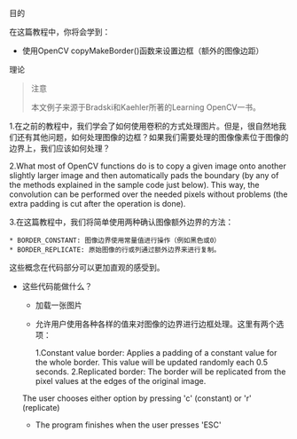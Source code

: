 目的

在这篇教程中，你将会学到：

* 使用OpenCV copyMakeBorder()函数来设置边框（额外的图像边距）

理论

> 注意
> 
> 本文例子来源于Bradski和Kaehler所著的Learning OpenCV一书。

1.在之前的教程中，我们学会了如何使用卷积的方式处理图片。但是，很自然地我们还有其他问题，如何处理图像的边框？如果我们需要处理的图像像素位于图像的边界上，我们应该如何处理？

2.What most of OpenCV functions do is to copy a given image onto another slightly larger image and then automatically pads the boundary (by any of the methods explained in the sample code just below). This way, the convolution can be performed over the needed pixels without problems (the extra padding is cut after the operation is done).

3.在这篇教程中，我们将简单使用两种确认图像额外边界的方法：

    * BORDER_CONSTANT: 图像边界使用常量值进行操作（例如黑色或0）
    * BORDER_REPLICATE: 原始图像的行或列通过额外边界来进行复制。
    
这些概念在代码部分可以更加直观的感受到。

* 这些代码能做什么？

    * 加载一张图片
    * 允许用户使用各种各样的值来对图像的边界进行边框处理。这里有两个选项：
        
        1.Constant value border: Applies a padding of a constant value for the whole border. This value will be updated randomly each 0.5 seconds.
        2.Replicated border: The border will be replicated from the pixel values at the edges of the original image.
    
    The user chooses either option by pressing 'c' (constant) or 'r' (replicate)

    * The program finishes when the user presses 'ESC'